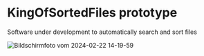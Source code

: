 # KingOfSortedFiles prototype
Software under development to automatically search and sort files

![Bildschirmfoto vom 2024-02-22 14-19-59](https://github.com/Christian-Kammerath/KingOfSortedFiles/assets/35398348/9114ed25-a062-4031-9dbd-be04b19d8d7e)
